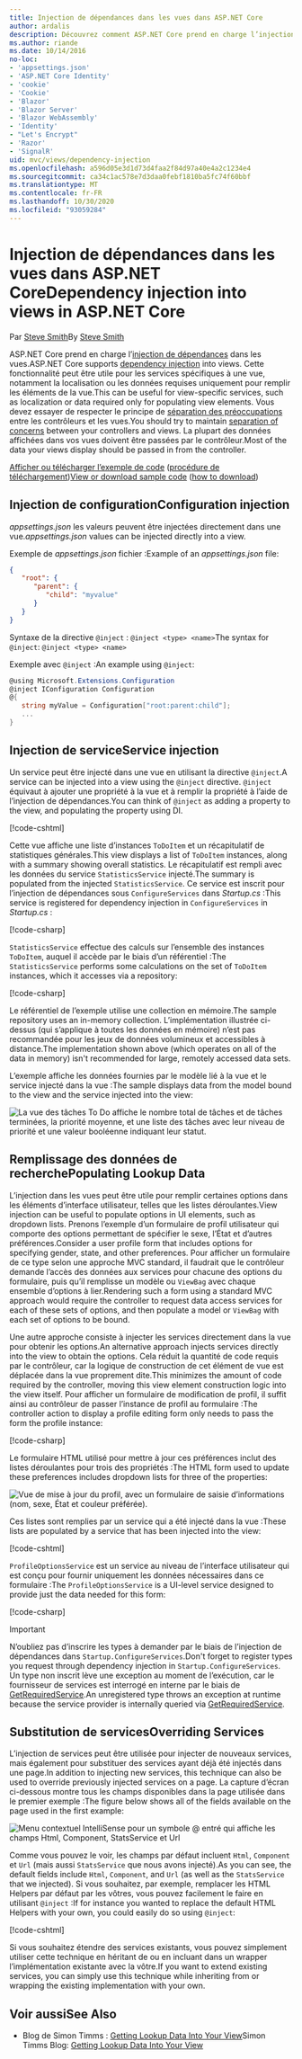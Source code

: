```yaml
---
title: Injection de dépendances dans les vues dans ASP.NET Core
author: ardalis
description: Découvrez comment ASP.NET Core prend en charge l’injection de dépendances dans les vues MVC.
ms.author: riande
ms.date: 10/14/2016
no-loc:
- 'appsettings.json'
- 'ASP.NET Core Identity'
- 'cookie'
- 'Cookie'
- 'Blazor'
- 'Blazor Server'
- 'Blazor WebAssembly'
- 'Identity'
- "Let's Encrypt"
- 'Razor'
- 'SignalR'
uid: mvc/views/dependency-injection
ms.openlocfilehash: a596d05e3d1d73d4faa2f84d97a40e4a2c1234e4
ms.sourcegitcommit: ca34c1ac578e7d3daa0febf1810ba5fc74f60bbf
ms.translationtype: MT
ms.contentlocale: fr-FR
ms.lasthandoff: 10/30/2020
ms.locfileid: "93059284"
---
```

# <a name="dependency-injection-into-views-in-aspnet-core"></a><span data-ttu-id="e6d43-103">Injection de dépendances dans les vues dans ASP.NET Core</span><span class="sxs-lookup"><span data-stu-id="e6d43-103">Dependency injection into views in ASP.NET Core</span></span>

<span data-ttu-id="e6d43-104">Par [Steve Smith](https://ardalis.com/)</span><span class="sxs-lookup"><span data-stu-id="e6d43-104">By [Steve Smith](https://ardalis.com/)</span></span>

<span data-ttu-id="e6d43-105">ASP.NET Core prend en charge l’[injection de dépendances](xref:fundamentals/dependency-injection) dans les vues.</span><span class="sxs-lookup"><span data-stu-id="e6d43-105">ASP.NET Core supports [dependency injection](xref:fundamentals/dependency-injection) into views.</span></span> <span data-ttu-id="e6d43-106">Cette fonctionnalité peut être utile pour les services spécifiques à une vue, notamment la localisation ou les données requises uniquement pour remplir les éléments de la vue.</span><span class="sxs-lookup"><span data-stu-id="e6d43-106">This can be useful for view-specific services, such as localization or data required only for populating view elements.</span></span> <span data-ttu-id="e6d43-107">Vous devez essayer de respecter le principe de [séparation des préoccupations](/dotnet/standard/modern-web-apps-azure-architecture/architectural-principles#separation-of-concerns) entre les contrôleurs et les vues.</span><span class="sxs-lookup"><span data-stu-id="e6d43-107">You should try to maintain [separation of concerns](/dotnet/standard/modern-web-apps-azure-architecture/architectural-principles#separation-of-concerns) between your controllers and views.</span></span> <span data-ttu-id="e6d43-108">La plupart des données affichées dans vos vues doivent être passées par le contrôleur.</span><span class="sxs-lookup"><span data-stu-id="e6d43-108">Most of the data your views display should be passed in from the controller.</span></span>

<span data-ttu-id="e6d43-109">[Afficher ou télécharger l’exemple de code](https://github.com/dotnet/AspNetCore.Docs/tree/master/aspnetcore/mvc/views/dependency-injection/sample) ([procédure de téléchargement](xref:index#how-to-download-a-sample))</span><span class="sxs-lookup"><span data-stu-id="e6d43-109">[View or download sample code](https://github.com/dotnet/AspNetCore.Docs/tree/master/aspnetcore/mvc/views/dependency-injection/sample) ([how to download](xref:index#how-to-download-a-sample))</span></span>

## <a name="configuration-injection"></a><span data-ttu-id="e6d43-110">Injection de configuration</span><span class="sxs-lookup"><span data-stu-id="e6d43-110">Configuration injection</span></span>

<span data-ttu-id="e6d43-111">*appsettings.json* les valeurs peuvent être injectées directement dans une vue.</span><span class="sxs-lookup"><span data-stu-id="e6d43-111">*appsettings.json* values can be injected directly into a view.</span></span>

<span data-ttu-id="e6d43-112">Exemple de *appsettings.json* fichier :</span><span class="sxs-lookup"><span data-stu-id="e6d43-112">Example of an *appsettings.json* file:</span></span>

```json
{
   "root": {
      "parent": {
         "child": "myvalue"
      }
   }
}
```

<span data-ttu-id="e6d43-113">Syntaxe de la directive `@inject` : `@inject <type> <name>`</span><span class="sxs-lookup"><span data-stu-id="e6d43-113">The syntax for `@inject`: `@inject <type> <name>`</span></span>

<span data-ttu-id="e6d43-114">Exemple avec `@inject` :</span><span class="sxs-lookup"><span data-stu-id="e6d43-114">An example using `@inject`:</span></span>

```csharp
@using Microsoft.Extensions.Configuration
@inject IConfiguration Configuration
@{
   string myValue = Configuration["root:parent:child"];
   ...
}
```

## <a name="service-injection"></a><span data-ttu-id="e6d43-115">Injection de service</span><span class="sxs-lookup"><span data-stu-id="e6d43-115">Service injection</span></span>

<span data-ttu-id="e6d43-116">Un service peut être injecté dans une vue en utilisant la directive `@inject`.</span><span class="sxs-lookup"><span data-stu-id="e6d43-116">A service can be injected into a view using the `@inject` directive.</span></span> <span data-ttu-id="e6d43-117">`@inject` équivaut à ajouter une propriété à la vue et à remplir la propriété à l’aide de l’injection de dépendances.</span><span class="sxs-lookup"><span data-stu-id="e6d43-117">You can think of `@inject` as adding a property to the view, and populating the property using DI.</span></span>

[!code-cshtml[](../../mvc/views/dependency-injection/sample/src/ViewInjectSample/Views/ToDo/Index.cshtml?highlight=4,5,15,16,17)]

<span data-ttu-id="e6d43-118">Cette vue affiche une liste d’instances `ToDoItem` et un récapitulatif de statistiques générales.</span><span class="sxs-lookup"><span data-stu-id="e6d43-118">This view displays a list of `ToDoItem` instances, along with a summary showing overall statistics.</span></span> <span data-ttu-id="e6d43-119">Le récapitulatif est rempli avec les données du service `StatisticsService` injecté.</span><span class="sxs-lookup"><span data-stu-id="e6d43-119">The summary is populated from the injected `StatisticsService`.</span></span> <span data-ttu-id="e6d43-120">Ce service est inscrit pour l’injection de dépendances sous `ConfigureServices` dans *Startup.cs* :</span><span class="sxs-lookup"><span data-stu-id="e6d43-120">This service is registered for dependency injection in `ConfigureServices` in *Startup.cs* :</span></span>

[!code-csharp[](../../mvc/views/dependency-injection/sample/src/ViewInjectSample/Startup.cs?highlight=6,7&range=15-22)]

<span data-ttu-id="e6d43-121">`StatisticsService` effectue des calculs sur l’ensemble des instances `ToDoItem`, auquel il accède par le biais d’un référentiel :</span><span class="sxs-lookup"><span data-stu-id="e6d43-121">The `StatisticsService` performs some calculations on the set of `ToDoItem` instances, which it accesses via a repository:</span></span>

[!code-csharp[](../../mvc/views/dependency-injection/sample/src/ViewInjectSample/Model/Services/StatisticsService.cs?highlight=15,20,25)]

<span data-ttu-id="e6d43-122">Le référentiel de l’exemple utilise une collection en mémoire.</span><span class="sxs-lookup"><span data-stu-id="e6d43-122">The sample repository uses an in-memory collection.</span></span> <span data-ttu-id="e6d43-123">L’implémentation illustrée ci-dessus (qui s’applique à toutes les données en mémoire) n’est pas recommandée pour les jeux de données volumineux et accessibles à distance.</span><span class="sxs-lookup"><span data-stu-id="e6d43-123">The implementation shown above (which operates on all of the data in memory) isn't recommended for large, remotely accessed data sets.</span></span>

<span data-ttu-id="e6d43-124">L’exemple affiche les données fournies par le modèle lié à la vue et le service injecté dans la vue :</span><span class="sxs-lookup"><span data-stu-id="e6d43-124">The sample displays data from the model bound to the view and the service injected into the view:</span></span>

![La vue des tâches To Do affiche le nombre total de tâches et de tâches terminées, la priorité moyenne, et une liste des tâches avec leur niveau de priorité et une valeur booléenne indiquant leur statut.](dependency-injection/_static/screenshot.png)

## <a name="populating-lookup-data"></a><span data-ttu-id="e6d43-126">Remplissage des données de recherche</span><span class="sxs-lookup"><span data-stu-id="e6d43-126">Populating Lookup Data</span></span>

<span data-ttu-id="e6d43-127">L’injection dans les vues peut être utile pour remplir certaines options dans les éléments d’interface utilisateur, telles que les listes déroulantes.</span><span class="sxs-lookup"><span data-stu-id="e6d43-127">View injection can be useful to populate options in UI elements, such as dropdown lists.</span></span> <span data-ttu-id="e6d43-128">Prenons l’exemple d’un formulaire de profil utilisateur qui comporte des options permettant de spécifier le sexe, l’État et d’autres préférences.</span><span class="sxs-lookup"><span data-stu-id="e6d43-128">Consider a user profile form that includes options for specifying gender, state, and other preferences.</span></span> <span data-ttu-id="e6d43-129">Pour afficher un formulaire de ce type selon une approche MVC standard, il faudrait que le contrôleur demande l’accès des données aux services pour chacune des options du formulaire, puis qu’il remplisse un modèle ou `ViewBag` avec chaque ensemble d’options à lier.</span><span class="sxs-lookup"><span data-stu-id="e6d43-129">Rendering such a form using a standard MVC approach would require the controller to request data access services for each of these sets of options, and then populate a model or `ViewBag` with each set of options to be bound.</span></span>

<span data-ttu-id="e6d43-130">Une autre approche consiste à injecter les services directement dans la vue pour obtenir les options.</span><span class="sxs-lookup"><span data-stu-id="e6d43-130">An alternative approach injects services directly into the view to obtain the options.</span></span> <span data-ttu-id="e6d43-131">Cela réduit la quantité de code requis par le contrôleur, car la logique de construction de cet élément de vue est déplacée dans la vue proprement dite.</span><span class="sxs-lookup"><span data-stu-id="e6d43-131">This minimizes the amount of code required by the controller, moving this view element construction logic into the view itself.</span></span> <span data-ttu-id="e6d43-132">Pour afficher un formulaire de modification de profil, il suffit ainsi au contrôleur de passer l’instance de profil au formulaire :</span><span class="sxs-lookup"><span data-stu-id="e6d43-132">The controller action to display a profile editing form only needs to pass the form the profile instance:</span></span>

[!code-csharp[](../../mvc/views/dependency-injection/sample/src/ViewInjectSample/Controllers/ProfileController.cs?highlight=9,19)]

<span data-ttu-id="e6d43-133">Le formulaire HTML utilisé pour mettre à jour ces préférences inclut des listes déroulantes pour trois des propriétés :</span><span class="sxs-lookup"><span data-stu-id="e6d43-133">The HTML form used to update these preferences includes dropdown lists for three of the properties:</span></span>

![Vue de mise à jour du profil, avec un formulaire de saisie d’informations (nom, sexe, État et couleur préférée).](dependency-injection/_static/updateprofile.png)

<span data-ttu-id="e6d43-135">Ces listes sont remplies par un service qui a été injecté dans la vue :</span><span class="sxs-lookup"><span data-stu-id="e6d43-135">These lists are populated by a service that has been injected into the view:</span></span>

[!code-cshtml[](../../mvc/views/dependency-injection/sample/src/ViewInjectSample/Views/Profile/Index.cshtml?highlight=4,16,17,21,22,26,27)]

<span data-ttu-id="e6d43-136">`ProfileOptionsService` est un service au niveau de l’interface utilisateur qui est conçu pour fournir uniquement les données nécessaires dans ce formulaire :</span><span class="sxs-lookup"><span data-stu-id="e6d43-136">The `ProfileOptionsService` is a UI-level service designed to provide just the data needed for this form:</span></span>

[!code-csharp[](../../mvc/views/dependency-injection/sample/src/ViewInjectSample/Model/Services/ProfileOptionsService.cs?highlight=7,13,24)]

> [!IMPORTANT]
> <span data-ttu-id="e6d43-137">N’oubliez pas d’inscrire les types à demander par le biais de l’injection de dépendances dans `Startup.ConfigureServices`.</span><span class="sxs-lookup"><span data-stu-id="e6d43-137">Don't forget to register types you request through dependency injection in `Startup.ConfigureServices`.</span></span> <span data-ttu-id="e6d43-138">Un type non inscrit lève une exception au moment de l’exécution, car le fournisseur de services est interrogé en interne par le biais de [GetRequiredService](/dotnet/api/microsoft.extensions.dependencyinjection.serviceproviderserviceextensions.getrequiredservice).</span><span class="sxs-lookup"><span data-stu-id="e6d43-138">An unregistered type throws an exception at runtime because the service provider is internally queried via [GetRequiredService](/dotnet/api/microsoft.extensions.dependencyinjection.serviceproviderserviceextensions.getrequiredservice).</span></span>

## <a name="overriding-services"></a><span data-ttu-id="e6d43-139">Substitution de services</span><span class="sxs-lookup"><span data-stu-id="e6d43-139">Overriding Services</span></span>

<span data-ttu-id="e6d43-140">L’injection de services peut être utilisée pour injecter de nouveaux services, mais également pour substituer des services ayant déjà été injectés dans une page.</span><span class="sxs-lookup"><span data-stu-id="e6d43-140">In addition to injecting new services, this technique can also be used to override previously injected services on a page.</span></span> <span data-ttu-id="e6d43-141">La capture d’écran ci-dessous montre tous les champs disponibles dans la page utilisée dans le premier exemple :</span><span class="sxs-lookup"><span data-stu-id="e6d43-141">The figure below shows all of the fields available on the page used in the first example:</span></span>

![Menu contextuel IntelliSense pour un symbole @ entré qui affiche les champs Html, Component, StatsService et Url](dependency-injection/_static/razor-fields.png)

<span data-ttu-id="e6d43-143">Comme vous pouvez le voir, les champs par défaut incluent `Html`, `Component` et `Url` (mais aussi `StatsService` que nous avons injecté).</span><span class="sxs-lookup"><span data-stu-id="e6d43-143">As you can see, the default fields include `Html`, `Component`, and `Url` (as well as the `StatsService` that we injected).</span></span> <span data-ttu-id="e6d43-144">Si vous souhaitez, par exemple, remplacer les HTML Helpers par défaut par les vôtres, vous pouvez facilement le faire en utilisant `@inject` :</span><span class="sxs-lookup"><span data-stu-id="e6d43-144">If for instance you wanted to replace the default HTML Helpers with your own, you could easily do so using `@inject`:</span></span>

[!code-cshtml[](../../mvc/views/dependency-injection/sample/src/ViewInjectSample/Views/Helper/Index.cshtml?highlight=3,11)]

<span data-ttu-id="e6d43-145">Si vous souhaitez étendre des services existants, vous pouvez simplement utiliser cette technique en héritant de ou en incluant dans un wrapper l’implémentation existante avec la vôtre.</span><span class="sxs-lookup"><span data-stu-id="e6d43-145">If you want to extend existing services, you can simply use this technique while inheriting from or wrapping the existing implementation with your own.</span></span>

## <a name="see-also"></a><span data-ttu-id="e6d43-146">Voir aussi</span><span class="sxs-lookup"><span data-stu-id="e6d43-146">See Also</span></span>

* <span data-ttu-id="e6d43-147">Blog de Simon Timms : [Getting Lookup Data Into Your View](https://blog.simontimms.com/2015/06/09/getting-lookup-data-into-you-view/)</span><span class="sxs-lookup"><span data-stu-id="e6d43-147">Simon Timms Blog: [Getting Lookup Data Into Your View](https://blog.simontimms.com/2015/06/09/getting-lookup-data-into-you-view/)</span></span>
